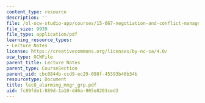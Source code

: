 ```yaml
---
content_type: resource
description: ''
file: /ol-ocw-studio-app/courses/15-667-negotiation-and-conflict-management-spring-2001/fc89fde1889d1a10dd6a905e8203ced3_lec8_alarming_mngr_grp.pdf
file_size: 9939
file_type: application/pdf
learning_resource_types:
- Lecture Notes
license: https://creativecommons.org/licenses/by-nc-sa/4.0/
ocw_type: OCWFile
parent_title: Lecture Notes
parent_type: CourseSection
parent_uid: cbc0844b-ccd9-ec29-098f-45393b46b34b
resourcetype: Document
title: lec8_alarming_mngr_grp.pdf
uid: fc89fde1-889d-1a10-dd6a-905e8203ced3
---
```


